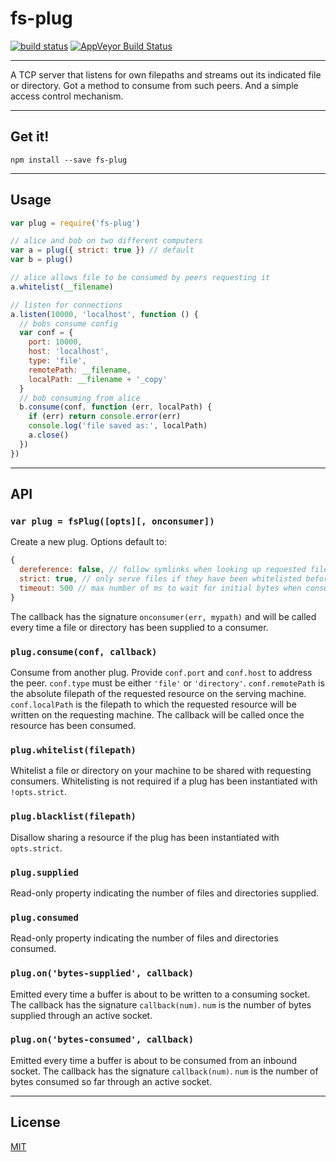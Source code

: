 # fs-plug

[![build status](http://img.shields.io/travis/chiefbiiko/fs-plug.svg?style=flat)](http://travis-ci.org/chiefbiiko/fs-plug) [![AppVeyor Build Status](https://ci.appveyor.com/api/projects/status/github/chiefbiiko/fs-plug?branch=master&svg=true)](https://ci.appveyor.com/project/chiefbiiko/fs-plug)

***

A TCP server that listens for own filepaths and streams out its indicated file or directory. Got a method to consume from such peers. And a simple access control mechanism.

***

## Get it!

```
npm install --save fs-plug
```

***

## Usage

``` js
var plug = require('fs-plug')

// alice and bob on two different computers
var a = plug({ strict: true }) // default
var b = plug()

// alice allows file to be consumed by peers requesting it
a.whitelist(__filename)

// listen for connections
a.listen(10000, 'localhost', function () {
  // bobs consume config
  var conf = {
    port: 10000,
    host: 'localhost',
    type: 'file',
    remotePath: __filename,
    localPath: __filename + '_copy'
  }
  // bob consuming from alice
  b.consume(conf, function (err, localPath) {
    if (err) return console.error(err)
    console.log('file saved as:', localPath)
    a.close()
  })
})
```

***

## API

### `var plug = fsPlug([opts][, onconsumer])`

Create a new plug. Options default to:

``` js
{
  dereference: false, // follow symlinks when looking up requested files?
  strict: true, // only serve files if they have been whitelisted before?
  timeout: 500 // max number of ms to wait for initial bytes when consuming
}
```

The callback has the signature `onconsumer(err, mypath)` and will be called every time a file or directory has been supplied to a consumer.

### `plug.consume(conf, callback)`

Consume from another plug. Provide `conf.port` and `conf.host` to address the peer. `conf.type` must be either `'file'` or `'directory'`. `conf.remotePath` is the absolute filepath of the requested resource on the serving machine. `conf.localPath` is the filepath to which the requested resource will be written on the requesting machine. 
The callback will be called once the resource has been consumed.

### `plug.whitelist(filepath)`

Whitelist a file or directory on your machine to be shared with requesting consumers. Whitelisting is not required if a plug has been instantiated with `!opts.strict`.

### `plug.blacklist(filepath)`

Disallow sharing a resource if the plug has been instantiated with `opts.strict`.

### `plug.supplied`

Read-only property indicating the number of files and directories supplied.

### `plug.consumed`

Read-only property indicating the number of files and directories consumed.

### `plug.on('bytes-supplied', callback)`

Emitted every time a buffer is about to be written to a consuming socket. The callback has the signature `callback(num)`. `num` is the number of bytes supplied through an active socket.

### `plug.on('bytes-consumed', callback)`

Emitted every time a buffer is about to be consumed from an inbound socket. The callback has the signature `callback(num)`. `num` is the number of bytes consumed so far through an active socket.

***

## License

[MIT](./license.md)
